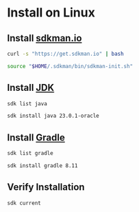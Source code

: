 # Install on Linux

## Install [sdkman.io](https://sdkman.io)

```bash
curl -s "https://get.sdkman.io" | bash
```

```bash
source "$HOME/.sdkman/bin/sdkman-init.sh"
```

## Install [JDK](https://www.oracle.com/java/technologies/downloads/)

```bash
sdk list java
```

```bash
sdk install java 23.0.1-oracle
```

## Install [Gradle](https://gradle.org)

```bash
sdk list gradle
```

```bash
sdk install gradle 8.11
```

## Verify Installation

```bash
sdk current
```